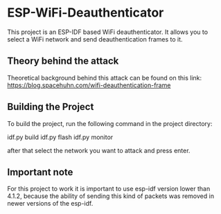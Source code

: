 # ESP-WiFi-Deauthenticator
This project is an ESP-IDF based WiFi deauthenticator. It allows you to select a WiFi network and send deauthentication frames to it.

## Theory behind the attack
Theoretical background behind this attack can be found on this link: https://blog.spacehuhn.com/wifi-deauthentication-frame

## Building the Project
To build the project, run the following command in the project directory:

idf.py build
idf.py flash
idf.py monitor

after that select the network you want to attack and press enter.

## Important note
For this project to work it is important to use esp-idf version lower than 4.1.2, because the ability of sending this kind of packets was removed in newer versions of the esp-idf.

